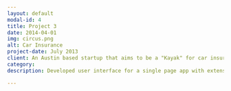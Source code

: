 ```yaml
---
layout: default
modal-id: 4
title: Project 3
date: 2014-04-01
img: circus.png
alt: Car Insurance
project-date: July 2013
client: An Austin based startup that aims to be a "Kayak" for car insurance industry. The application reports real-time quotes from a variety of brands which a user can browse anonymously.
category: 
description: Developed user interface for a single page app with extensive use of CSS3 animations and fallbacks for IE8 and IE9.

---
```

